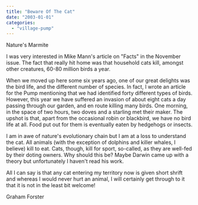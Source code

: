 ```yaml
---
title: "Beware Of The Cat"
date: "2003-01-01"
categories: 
  - "village-pump"
---
```


Nature's Marmite

I was very interested in Mike Mann's article on "Facts" in the November issue. The fact that really hit home was that household cats kill, amongst other creatures, 60-80 million birds a year.

When we moved up here some six years ago, one of our great delights was the bird life, and the different number of species. In fact, I wrote an article for the Pump mentioning that we had identified forty different types of birds. However, this year we have suffered an invasion of about eight cats a day passing through our garden, and en route killing many birds. One morning, in the space of two hours, two doves and a starling met their maker. The upshot is that, apart from the occasional robin or blackbird, we have no bird life at all. Food put out for them is eventually eaten by hedgehogs or insects.

I am in awe of nature's evolutionary chain but I am at a loss to understand the cat. All animals (with the exception of dolphins and killer whales, I believe) kill to eat. Cats, though, kill for sport, so-called, as they are well-fed by their doting owners. Why should this be? Maybe Darwin came up with a theory but unfortunately I haven't read his work.

All I can say is that any cat entering my territory now is given short shrift and whereas I would never hurt an animal, I will certainly get through to it that it is not in the least bit welcome!

Graham Forster
